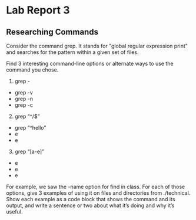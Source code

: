 # Lab Report 3
## Researching Commands

Consider the command grep. It stands for "global regular expression print" and searches for the pattern within a given set of files.

Find 3 interesting command-line options or alternate ways to use the command you chose. 
1. grep -
- grep -v
- grep -n
- grep -c
2. grep “^/$” 
- grep “^hello” 
- e
- e
3. grep “[a-e]”
- e
- e
- e

For example, we saw the -name option for find in class. For each of those options, give 3 examples of using it on files and directories from ./technical. Show each example as a code block that shows the command and its output, and write a sentence or two about what it’s doing and why it’s useful.
